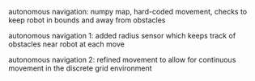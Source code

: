 autonomous navigation: numpy map, hard-coded movement, checks to keep robot in bounds and away from obstacles

autonomous navigation 1: added radius sensor which keeps track of obstacles near robot at each move

autonomous navigation 2: refined movement to allow for continuous movement in the discrete grid environment
